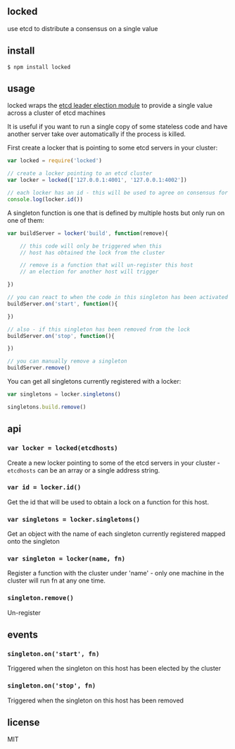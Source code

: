 locked
------

use etcd to distribute a consensus on a single value

## install

```
$ npm install locked
```

## usage

locked wraps the [etcd leader election module](https://github.com/coreos/etcd/blob/master/Documentation/modules.md) to provide a single value across a cluster of etcd machines

It is useful if you want to run a single copy of some stateless code and have another server take over automatically if the process is killed.

First create a locker that is pointing to some etcd servers in your cluster:

```js
var locked = require('locked')

// create a locker pointing to an etcd cluster
var locker = locked(['127.0.0.1:4001', '127.0.0.1:4002'])

// each locker has an id - this will be used to agree on consensus for running functions
console.log(locker.id())
```

A singleton function is one that is defined by multiple hosts but only run on one of them:

```js
var buildServer = locker('build', function(remove){

	// this code will only be triggered when this
	// host has obtained the lock from the cluster

	// remove is a function that will un-register this host
	// an election for another host will trigger

})

// you can react to when the code in this singleton has been activated
buildServer.on('start', function(){

})

// also - if this singleton has been removed from the lock
buildServer.on('stop', function(){

})

// you can manually remove a singleton
buildServer.remove()
```

You can get all singletons currently registered with a locker:

```js
var singletons = locker.singletons()

singletons.build.remove()
```

## api

### `var locker = locked(etcdhosts)`

Create a new locker pointing to some of the etcd servers in your cluster - `etcdhosts` can be an array or a single address string.

### `var id = locker.id()`

Get the id that will be used to obtain a lock on a function for this host.

### `var singletons = locker.singletons()`

Get an object with the name of each singleton currently registered mapped onto the singleton

### `var singleton = locker(name, fn)`

Register a function with the cluster under 'name' - only one machine in the cluster will run fn at any one time.

### `singleton.remove()`

Un-register 

## events

### `singleton.on('start', fn)`

Triggered when the singleton on this host has been elected by the cluster

### `singleton.on('stop', fn)`

Triggered when the singleton on this host has been removed

## license

MIT